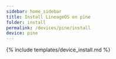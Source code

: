 ```yaml
---
sidebar: home_sidebar
title: Install LineageOS on pine
folder: install
permalink: /devices/pine/install
device: pine
---
```

{% include templates/device_install.md %}
